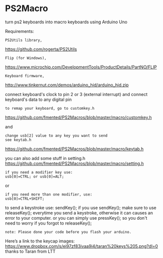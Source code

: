 # PS2Macro
turn ps2 keyboards into macro keyboards using Arduino Uno

Requirements:


    PS2Utils library,
   https://github.com/rogerta/PS2Utils
    
    Flip (for Windows),
   https://www.microchip.com/DevelopmentTools/ProductDetails/PartNO/FLIP
    
    Keyboard firmware,
   http://www.tinkernut.com/demos/arduino_hid/arduino_hid.zip
   
   
   

connect keyboard's clock to pin 2 or 3 (external interrupt)
and connect keyboard's data to any digital pin




    to remap your keyboard, go to customkey.h
   https://github.com/fmented/PS2Macros/blob/master/macro/customkey.h
    
and

    change usb[2] value to any key you want to send
    see keytab.h
   https://github.com/fmented/PS2Macros/blob/master/macro/keytab.h
    
    
    

you can also add some stuff in setting.h
https://github.com/fmented/PS2Macros/blob/master/macro/setting.h




    if you need a modifier key use:
    usb[0]=CTRL; or usb[0]=ALT;
   
or   

    if you need more than one modifier, use:
    usb[0]=CTRL+SHIFT;



to send a keystroke use:
sendKey();
if you use sendKey(); make sure to use releaseKey(); everytime you send a keystroke, 
otherwise it can causes an error to your computer.
or you can simply use pressKey(); so you don't need to worry if you forgot to releaseKey(); 



    note: Please done your code before you flash your arduino.




Here’s a link to the keycap images:
https://www.dropbox.com/s/ei97zf83ivaa9i4/taran%20keys%205.png?dl=0
thanks to Taran from LTT

      
   

